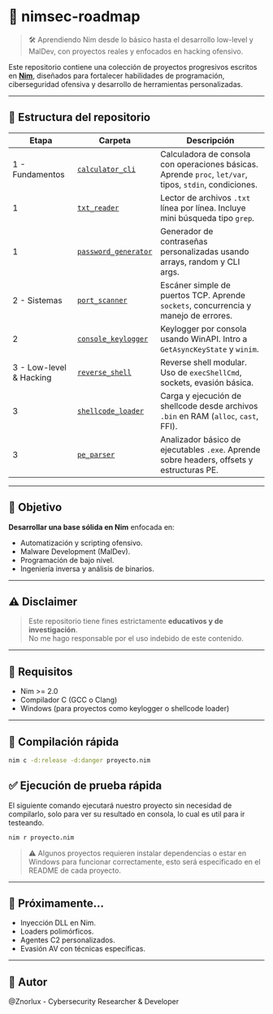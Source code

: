 # 🧠 nimsec-roadmap

> 🛠️ Aprendiendo Nim desde lo básico hasta el desarrollo low-level y MalDev, con proyectos reales y enfocados en hacking ofensivo.

Este repositorio contiene una colección de proyectos progresivos escritos en **[Nim](https://nim-lang.org/)**, diseñados para fortalecer habilidades de programación, ciberseguridad ofensiva y desarrollo de herramientas personalizadas.

---

## 📁 Estructura del repositorio

| Etapa                   | Carpeta                                    | Descripción                                                                                             |
| ----------------------- | ------------------------------------------ | ------------------------------------------------------------------------------------------------------- |
| 1 - Fundamentos         | [`calculator_cli`](calculator_cli)         | Calculadora de consola con operaciones básicas. Aprende `proc`, `let/var`, tipos, `stdin`, condiciones. |
| 1                       | [`txt_reader`](txt_reader)                 | Lector de archivos `.txt` línea por línea. Incluye mini búsqueda tipo `grep`.                           |
| 1                       | [`password_generator`](password_generator) | Generador de contraseñas personalizadas usando arrays, random y CLI args.                               |
| 2 - Sistemas            | [`port_scanner`](port_scanner)             | Escáner simple de puertos TCP. Aprende `sockets`, concurrencia y manejo de errores.                     |
| 2                       | [`console_keylogger`](console_keylogger)   | Keylogger por consola usando WinAPI. Intro a `GetAsyncKeyState` y `winim`.                              |
| 3 - Low-level & Hacking | [`reverse_shell`](reverse_shell)           | Reverse shell modular. Uso de `execShellCmd`, sockets, evasión básica.                                  |
| 3                       | [`shellcode_loader`](shellcode_loader)     | Carga y ejecución de shellcode desde archivos `.bin` en RAM (`alloc`, `cast`, FFI).                     |
| 3                       | [`pe_parser`](pe_parser)                   | Analizador básico de ejecutables `.exe`. Aprende sobre headers, offsets y estructuras PE.               |

---

## 🎯 Objetivo

**Desarrollar una base sólida en Nim** enfocada en:

- Automatización y scripting ofensivo.
- Malware Development (MalDev).
- Programación de bajo nivel.
- Ingeniería inversa y análisis de binarios.

---

## ⚠️ Disclaimer

> Este repositorio tiene fines estrictamente **educativos y de investigación**.  
> No me hago responsable por el uso indebido de este contenido.

---

## 🧬 Requisitos

- Nim >= 2.0
- Compilador C (GCC o Clang)
- Windows (para proyectos como keylogger o shellcode loader)

---

## 🚀 Compilación rápida

```bash
nim c -d:release -d:danger proyecto.nim
```

## ✅ Ejecución de prueba rápida

El siguiente comando ejecutará nuestro proyecto sin necesidad de compilarlo, solo para ver su resultado en consola, lo cual es util para ir testeando.

```bash
nim r proyecto.nim
```

> ⚠️ Algunos proyectos requieren instalar dependencias o estar en Windows para funcionar correctamente, esto será especificado en el README de cada proyecto.

---

## 🧪 Próximamente...

- Inyección DLL en Nim.
- Loaders polimórficos.
- Agentes C2 personalizados.
- Evasión AV con técnicas específicas.

---

## 🧠 Autor

@Znorlux -
Cybersecurity Researcher & Developer

